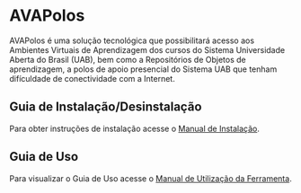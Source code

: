 # AVAPolos
AVAPolos é uma solução tecnológica que possibilitará acesso aos Ambientes Virtuais de Aprendizagem dos cursos do Sistema Universidade Aberta do Brasil (UAB), bem como a Repositórios de Objetos de aprendizagem, a polos de apoio presencial do Sistema UAB que tenham difículdade de conectividade com a Internet.

 ## Guia de Instalação/Desinstalação

Para obter instruções de instalação acesse o [Manual de Instalação](https://github.com/C3FURG/AVAPolos/wiki/Procedimentos-de-Instala%C3%A7%C3%A3o-e-Desinstala%C3%A7%C3%A3o). 

## Guia de Uso 

Para visualizar o Guia de Uso acesse o [Manual de Utilização da Ferramenta](https://github.com/C3FURG/AVAPolos/wiki/Utiliza%C3%A7%C3%A3o-da-Ferramenta). 
